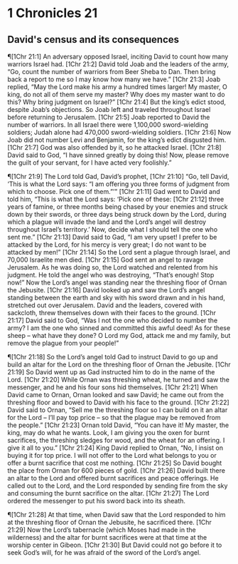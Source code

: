 # 1 Chronicles 21

## David's census and its consequences
¶[1Chr 21:1] An adversary opposed Israel, inciting David to count how many warriors Israel had.
[1Chr 21:2] David told Joab and the leaders of the army, “Go, count the number of warriors from Beer Sheba to Dan. Then bring back a report to me so I may know how many we have.”
[1Chr 21:3] Joab replied, “May the Lord make his army a hundred times larger! My master, O king, do not all of them serve my master? Why does my master want to do this? Why bring judgment on Israel?”
[1Chr 21:4] But the king’s edict stood, despite Joab’s objections. So Joab left and traveled throughout Israel before returning to Jerusalem.
[1Chr 21:5] Joab reported to David the number of warriors. In all Israel there were 1,100,000 sword-wielding soldiers; Judah alone had 470,000 sword-wielding soldiers.
[1Chr 21:6] Now Joab did not number Levi and Benjamin, for the king’s edict disgusted him.
[1Chr 21:7] God was also offended by it, so he attacked Israel.
[1Chr 21:8] David said to God, “I have sinned greatly by doing this! Now, please remove the guilt of your servant, for I have acted very foolishly.”

¶[1Chr 21:9] The Lord told Gad, David’s prophet,
[1Chr 21:10] “Go, tell David, ‘This is what the Lord says: “I am offering you three forms of judgment from which to choose. Pick one of them.”’”
[1Chr 21:11] Gad went to David and told him, “This is what the Lord says: ‘Pick one of these:
[1Chr 21:12] three years of famine, or three months being chased by your enemies and struck down by their swords, or three days being struck down by the Lord, during which a plague will invade the land and the Lord’s angel will destroy throughout Israel’s territory.’ Now, decide what I should tell the one who sent me.”
[1Chr 21:13] David said to Gad, “I am very upset! I prefer to be attacked by the Lord, for his mercy is very great; I do not want to be attacked by men!”
[1Chr 21:14] So the Lord sent a plague through Israel, and 70,000 Israelite men died.
[1Chr 21:15] God sent an angel to ravage Jerusalem. As he was doing so, the Lord watched and relented from his judgment. He told the angel who was destroying, “That’s enough! Stop now!” Now the Lord’s angel was standing near the threshing floor of Ornan the Jebusite.
[1Chr 21:16] David looked up and saw the Lord’s angel standing between the earth and sky with his sword drawn and in his hand, stretched out over Jerusalem. David and the leaders, covered with sackcloth, threw themselves down with their faces to the ground.
[1Chr 21:17] David said to God, “Was I not the one who decided to number the army? I am the one who sinned and committed this awful deed! As for these sheep – what have they done? O Lord my God, attack me and my family, but remove the plague from your people!”

¶[1Chr 21:18] So the Lord’s angel told Gad to instruct David to go up and build an altar for the Lord on the threshing floor of Ornan the Jebusite.
[1Chr 21:19] So David went up as Gad instructed him to do in the name of the Lord.
[1Chr 21:20] While Ornan was threshing wheat, he turned and saw the messenger, and he and his four sons hid themselves.
[1Chr 21:21] When David came to Ornan, Ornan looked and saw David; he came out from the threshing floor and bowed to David with his face to the ground.
[1Chr 21:22] David said to Ornan, “Sell me the threshing floor so I can build on it an altar for the Lord – I’ll pay top price – so that the plague may be removed from the people.”
[1Chr 21:23] Ornan told David, “You can have it! My master, the king, may do what he wants. Look, I am giving you the oxen for burnt sacrifices, the threshing sledges for wood, and the wheat for an offering. I give it all to you.”
[1Chr 21:24] King David replied to Ornan, “No, I insist on buying it for top price. I will not offer to the Lord what belongs to you or offer a burnt sacrifice that cost me nothing.
[1Chr 21:25] So David bought the place from Ornan for 600 pieces of gold.
[1Chr 21:26] David built there an altar to the Lord and offered burnt sacrifices and peace offerings. He called out to the Lord, and the Lord responded by sending fire from the sky and consuming the burnt sacrifice on the altar.
[1Chr 21:27] The Lord ordered the messenger to put his sword back into its sheath.

¶[1Chr 21:28] At that time, when David saw that the Lord responded to him at the threshing floor of Ornan the Jebusite, he sacrificed there.
[1Chr 21:29] Now the Lord’s tabernacle (which Moses had made in the wilderness) and the altar for burnt sacrifices were at that time at the worship center in Gibeon.
[1Chr 21:30] But David could not go before it to seek God’s will, for he was afraid of the sword of the Lord’s angel.

